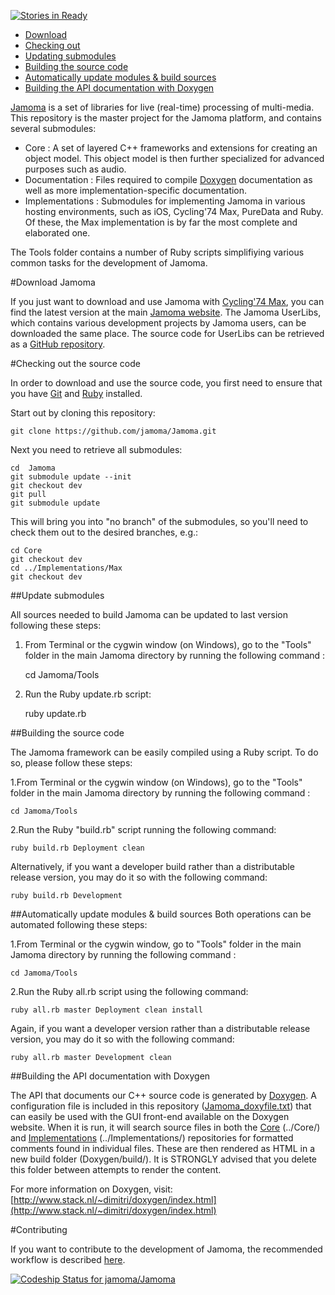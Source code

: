 [![Stories in Ready](https://badge.waffle.io/jamoma/jamoma.png?label=ready&title=Ready)](https://waffle.io/jamoma/jamoma)
- [Download](#download)
- [Checking out](#checking-out)
- [Updating submodules](#updating-submodules)
- [Building the source code](#building)
- [Automatically update modules & build sources](#automatic-update-and-build)
- [Building the API documentation with Doxygen](#doxygen)

[Jamoma](http://www.jamoma.org) is a set of libraries for live (real-time) processing of multi-media. This repository is the master project for the Jamoma platform, and contains several submodules:

- Core : A set of layered C++ frameworks and extensions for creating an object model. This object model is then further specialized for advanced purposes such as audio.
- Documentation : Files required to compile [Doxygen](http://api.jamoma.org/) documentation as well as more implementation-specific documentation.
- Implementations : Submodules for implementing Jamoma in various hosting environments, such as iOS, Cycling'74 Max, PureData and Ruby. Of these, the Max implementation is by far the most complete and elaborated one.

The Tools folder contains a number of Ruby scripts simplifiying various common tasks for the development of Jamoma.

<a name="download"/>
#Download Jamoma

If you just want to download and use Jamoma with [Cycling'74 Max](http://www.cycling74.com), you can find the latest version at the main [Jamoma website](http://www.jamoma.org). The Jamoma UserLibs, which contains various development projects by Jamoma users, can be downloaded the same place. The source code for UserLibs can be retrieved as a [GitHub repository](https://github.com/jamoma/JamomaUserLibraries).


<a name="checking-out"/>
#Checking out the source code

In order to download and use the source code, you first need to ensure that you have [Git](http://git-scm.com/) and [Ruby](http://ruby.about.com/od/tutorials/a/installruby.htm) installed.

Start out by cloning this repository:

    git clone https://github.com/jamoma/Jamoma.git
    
Next you need to retrieve all submodules:

    cd  Jamoma
    git submodule update --init
    git checkout dev
    git pull
    git submodule update

This will bring you into "no branch" of the submodules, so you'll need to check them out to the desired branches, e.g.:

    cd Core
    git checkout dev
    cd ../Implementations/Max
    git checkout dev


<a name="updating-submodules"/>
##Update submodules

All sources needed to build Jamoma can be updated to last version following these steps:

1. From Terminal or the cygwin window (on Windows), go to the "Tools" folder in the main Jamoma directory by running the following command :

    cd Jamoma/Tools

2. Run the Ruby update.rb script:

    ruby update.rb


<a name="building"/>
##Building the source code

The Jamoma framework can be easily compiled using a Ruby script. To do so, please follow these steps:

1.From Terminal or the cygwin window (on Windows), go to the "Tools" folder in the main Jamoma directory by running the following command :

    cd Jamoma/Tools

2.Run the Ruby "build.rb" script running the following command:

    ruby build.rb Deployment clean

Alternatively, if you want a developer build rather than a distributable release version, you may do it so with the following command:

    ruby build.rb Development


<a name="automatic-update-and-build"/>
##Automatically update modules & build sources
Both operations can be automated following these steps:

1.From Terminal or the cygwin window, go to "Tools" folder in the main Jamoma directory by running the following command :

    cd Jamoma/Tools

2.Run the Ruby all.rb script using the following command:

    ruby all.rb master Deployment clean install

Again, if you want a developer version rather than a distributable release version, you may do it so with the following command:

    ruby all.rb master Development clean

<a name="doxygen"/>
##Building the API documentation with Doxygen

The API that documents our C++ source code is generated by [Doxygen](http://www.stack.nl/~dimitri/doxygen/index.html). A configuration file is included in this repository ([Jamoma_doxyfile.txt](https://github.com/jamoma/JamomaDoc/blob/master/Doxygen/Jamoma_doxyfile.txt)) that can easily be used with the GUI front-end available on the Doxygen website. When it is run, it will search source files in both the [Core](https://github.com/jamoma/JamomaCore) (../Core/) and [Implementations](https://github.com/jamoma/Jamoma/tree/master/Implementations) (../Implementations/) repositories for formatted comments found in individual files. These are then rendered as HTML in a new build folder (Doxygen/build/). It is STRONGLY advised that you delete this folder between attempts to render the content.

For more information on Doxygen, visit:
[http://www.stack.nl/~dimitri/doxygen/index.html](http://www.stack.nl/~dimitri/doxygen/index.html)

#Contributing

If you want to contribute to the development of Jamoma, the recommended workflow is described [here](contributing.md).

[ ![Codeship Status for jamoma/Jamoma](https://www.codeship.io/projects/316a6450-84e8-0131-c9aa-72135dc94a10/status?branch=master)](https://www.codeship.io/projects/15081)
